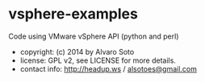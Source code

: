 vsphere-examples
===========

Code using VMware vSphere API (python and perl)

* copyright:     (c) 2014 by Alvaro Soto
* license:       GPL v2, see LICENSE for more details.
* contact info:  http://headup.ws / alsotoes@gmail.com
